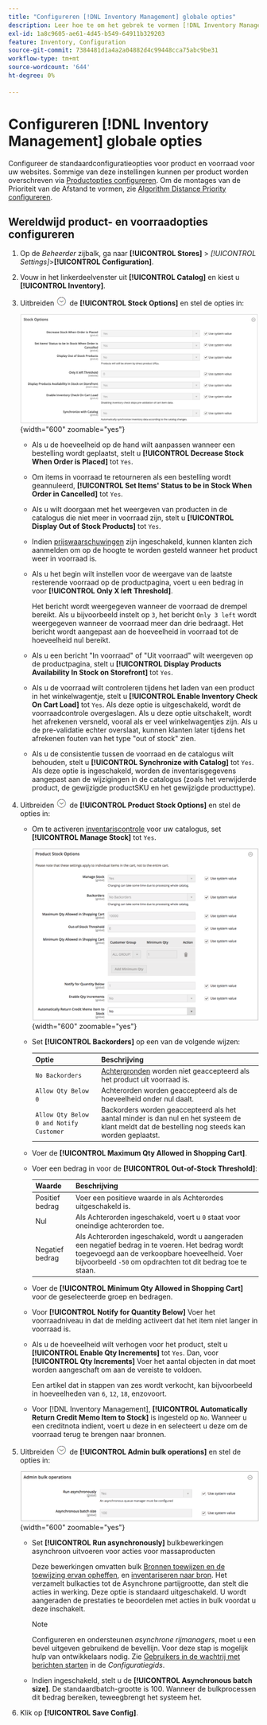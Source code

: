 ```yaml
---
title: "Configureren [!DNL Inventory Management] globale opties"
description: Leer hoe te om het gebrek te vormen [!DNL Inventory Management] configuratieopties voor product en voorraad voor uw websites.
exl-id: 1a8c9605-ae61-4d45-b549-64911b329203
feature: Inventory, Configuration
source-git-commit: 7384481d1a4a2a04882d4c99448cca75abc9be31
workflow-type: tm+mt
source-wordcount: '644'
ht-degree: 0%

---
```


# Configureren [!DNL Inventory Management] globale opties

Configureer de standaardconfiguratieopties voor product en voorraad voor uw websites. Sommige van deze instellingen kunnen per product worden overschreven via [Productopties configureren](product-options.md). Om de montages van de Prioriteit van de Afstand te vormen, zie [Algorithm Distance Priority configureren](distance-priority-algorithm.md).

## Wereldwijd product- en voorraadopties configureren

1. Op de _Beheerder_ zijbalk, ga naar **[!UICONTROL Stores]** > _[!UICONTROL Settings]_>**[!UICONTROL Configuration]**.

1. Vouw in het linkerdeelvenster uit **[!UICONTROL Catalog]** en kiest u **[!UICONTROL Inventory]**.

1. Uitbreiden ![Expansiekiezer](../assets/icon-display-expand.png) de **[!UICONTROL Stock Options]** en stel de opties in:

   ![Opties voor voorraad](assets/config-catalog-inventory-stock-options.png){width="600" zoomable="yes"}

   - Als u de hoeveelheid op de hand wilt aanpassen wanneer een bestelling wordt geplaatst, stelt u **[!UICONTROL Decrease Stock When Order is Placed]** tot `Yes`.

   - Om items in voorraad te retourneren als een bestelling wordt geannuleerd, **[!UICONTROL Set Items' Status to be in Stock When Order in Cancelled]** tot `Yes`.

   - Als u wilt doorgaan met het weergeven van producten in de catalogus die niet meer in voorraad zijn, stelt u **[!UICONTROL Display Out of Stock Products]** tot `Yes`.

   - Indien [prijswaarschuwingen](alert-setup.md) zijn ingeschakeld, kunnen klanten zich aanmelden om op de hoogte te worden gesteld wanneer het product weer in voorraad is.

   - Als u het begin wilt instellen voor de weergave van de laatste resterende voorraad op de productpagina, voert u een bedrag in voor **[!UICONTROL Only X left Threshold]**.

     Het bericht wordt weergegeven wanneer de voorraad de drempel bereikt. Als u bijvoorbeeld instelt op `3`, het bericht `Only 3 left` wordt weergegeven wanneer de voorraad meer dan drie bedraagt. Het bericht wordt aangepast aan de hoeveelheid in voorraad tot de hoeveelheid nul bereikt.

   - Als u een bericht &quot;In voorraad&quot; of &quot;Uit voorraad&quot; wilt weergeven op de productpagina, stelt u **[!UICONTROL Display Products Availability In Stock on Storefront]** tot `Yes`.

   - Als u de voorraad wilt controleren tijdens het laden van een product in het winkelwagentje, stelt u **[!UICONTROL Enable Inventory Check On Cart Load]** tot `Yes`. Als deze optie is uitgeschakeld, wordt de voorraadcontrole overgeslagen. Als u deze optie uitschakelt, wordt het afrekenen versneld, vooral als er veel winkelwagentjes zijn. Als u de pre-validatie echter overslaat, kunnen klanten later tijdens het afrekenen fouten van het type &quot;out of stock&quot; zien.

   - Als u de consistentie tussen de voorraad en de catalogus wilt behouden, stelt u **[!UICONTROL Synchronize with Catalog]** tot `Yes`. Als deze optie is ingeschakeld, worden de inventarisgegevens aangepast aan de wijzigingen in de catalogus (zoals het verwijderde product, de gewijzigde productSKU en het gewijzigde producttype).

1. Uitbreiden ![Expansiekiezer](../assets/icon-display-expand.png) de **[!UICONTROL Product Stock Options]** en stel de opties in:

   - Om te activeren [inventariscontrole](enable.md) voor uw catalogus, set **[!UICONTROL Manage Stock]** tot `Yes`.

     ![Opties voor productvoorraad](assets/config-catalog-inventory-product-stock-options.png){width="600" zoomable="yes"}

   - Set **[!UICONTROL Backorders]** op een van de volgende wijzen:

     | Optie | Beschrijving |
     | ----- | ----- |
     | `No Backorders` | [Achtergronden](backorders.md) worden niet geaccepteerd als het product uit voorraad is. |
     | `Allow Qty Below 0` | Achterorden worden geaccepteerd als de hoeveelheid onder nul daalt. |
     | `Allow Qty Below 0 and Notify Customer` | Backorders worden geaccepteerd als het aantal minder is dan nul en het systeem de klant meldt dat de bestelling nog steeds kan worden geplaatst. |

   - Voer de **[!UICONTROL Maximum Qty Allowed in Shopping Cart]**.

   - Voer een bedrag in voor de **[!UICONTROL Out-of-Stock Threshold]**:

     | Waarde | Beschrijving |
     | ----- |-----|
     | Positief bedrag | Voer een positieve waarde in als Achterordes uitgeschakeld is. |
     | Nul | Als Achterorden ingeschakeld, voert u `0` staat voor oneindige achterorden toe. |
     | Negatief bedrag | Als Achterorden ingeschakeld, wordt u aangeraden een negatief bedrag in te voeren. Het bedrag wordt toegevoegd aan de verkoopbare hoeveelheid. Voer bijvoorbeeld `-50` om opdrachten tot dit bedrag toe te staan. |

   - Voer de **[!UICONTROL Minimum Qty Allowed in Shopping Cart]** voor de geselecteerde groep en bedragen.

   - Voor **[!UICONTROL Notify for Quantity Below]** Voer het voorraadniveau in dat de melding activeert dat het item niet langer in voorraad is.

   - Als u de hoeveelheid wilt verhogen voor het product, stelt u **[!UICONTROL Enable Qty Increments]** tot `Yes`. Dan, voor **[!UICONTROL Qty Increments]** Voer het aantal objecten in dat moet worden aangeschaft om aan de vereiste te voldoen.

     Een artikel dat in stappen van zes wordt verkocht, kan bijvoorbeeld in hoeveelheden van `6`, `12`, `18`, enzovoort.

   - Voor [!DNL Inventory Management], **[!UICONTROL Automatically Return Credit Memo Item to Stock]** is ingesteld op `No`. Wanneer u een creditnota indient, voert u deze in en selecteert u deze om de voorraad terug te brengen naar bronnen.

1. Uitbreiden ![Expansiekiezer](../assets/icon-display-expand.png) de **[!UICONTROL Admin bulk operations]** en stel de opties in:

   ![Bulkbewerkingen voor beheerders](assets/config-catalog-inventory-admin-bulk-operations.png){width="600" zoomable="yes"}

   - Set **[!UICONTROL Run asynchronously]** bulkbewerkingen asynchroon uitvoeren voor acties voor massaproducten

     Deze bewerkingen omvatten bulk [Bronnen toewijzen en de toewijzing ervan opheffen](bulk-assignment.md), en [inventariseren naar bron](inventory-transfer.md). Het verzamelt bulkacties tot de Asynchrone partijgrootte, dan stelt die acties in werking. Deze optie is standaard uitgeschakeld. U wordt aangeraden de prestaties te beoordelen met acties in bulk voordat u deze inschakelt.

     >[!NOTE]
     >
     >Configureren en ondersteunen _asynchrone rijmanagers_, moet u een bevel uitgeven gebruikend de bevellijn. Voor deze stap is mogelijk hulp van ontwikkelaars nodig. Zie [Gebruikers in de wachtrij met berichten starten](https://experienceleague.adobe.com/docs/commerce-operations/configuration-guide/cli/start-message-queues.html) in de _Configuratiegids_.

   - Indien ingeschakeld, stelt u de **[!UICONTROL Asynchronous batch size]**. De standaardbatch-grootte is 100. Wanneer de bulkprocessen dit bedrag bereiken, teweegbrengt het systeem het.

1. Klik op **[!UICONTROL Save Config]**.
